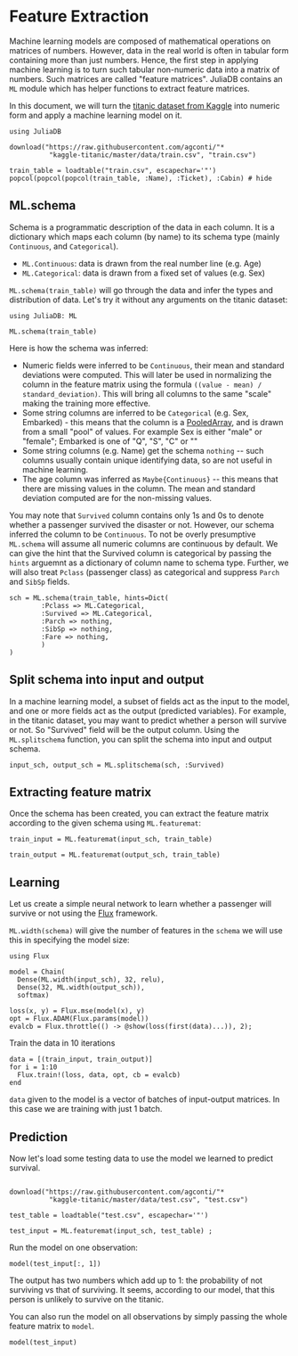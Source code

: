 # Feature Extraction

Machine learning models are composed of mathematical operations on matrices of numbers. However, data in the real world is often in tabular form containing more than just numbers. Hence, the first step in applying machine learning is to turn such tabular non-numeric data into a matrix of numbers. Such matrices are called "feature matrices". JuliaDB contains an `ML` module which has helper functions to extract feature matrices.

In this document, we will turn the [titanic dataset from Kaggle](https://www.kaggle.com/c/titanic) into numeric form and apply a machine learning model on it.

```@example titanic
using JuliaDB

download("https://raw.githubusercontent.com/agconti/"*
          "kaggle-titanic/master/data/train.csv", "train.csv")

train_table = loadtable("train.csv", escapechar='"')
popcol(popcol(popcol(train_table, :Name), :Ticket), :Cabin) # hide
```

## ML.schema

Schema is a programmatic description of the data in each column. It is a dictionary which maps each column (by name) to its schema type (mainly `Continuous`, and `Categorical`).

- `ML.Continuous`: data is drawn from the real number line (e.g. Age)
- `ML.Categorical`: data is drawn from a fixed set of values (e.g. Sex)

`ML.schema(train_table)` will go through the data and infer the types and distribution of data. Let's try it without any arguments on the titanic dataset:

```@example titanic
using JuliaDB: ML

ML.schema(train_table)
```

Here is how the schema was inferred:

- Numeric fields were inferred to be `Continuous`, their mean and standard deviations were computed. This will later be used in normalizing the column in the feature matrix using the formula `((value - mean) / standard_deviation)`. This will bring all columns to the same "scale" making the training more effective.
- Some string columns are inferred to be `Categorical` (e.g. Sex, Embarked) - this means that the column is a [PooledArray](https://github.com/JuliaComputing/PooledArrays.jl), and is drawn from a small "pool" of values. For example Sex is either "male" or "female"; Embarked is one of "Q", "S", "C" or ""
- Some string columns (e.g. Name) get the schema `nothing` -- such columns usually contain unique identifying data, so are not useful in machine learning.
- The age column was inferred as `Maybe{Continuous}` -- this means that there are missing values in the column. The mean and standard deviation computed are for the non-missing values.

You may note that `Survived` column contains only 1s and 0s to denote whether a passenger survived the disaster or not. However, our schema inferred the column to be `Continuous`. To not be overly presumptive `ML.schema` will assume all numeric columns are continuous by default. We can give the hint that the Survived column is categorical by passing the `hints` arguemnt as a dictionary of column name to schema type. Further, we will also treat `Pclass` (passenger class) as categorical and suppress `Parch` and `SibSp` fields.

```@example titanic
sch = ML.schema(train_table, hints=Dict(
        :Pclass => ML.Categorical,
        :Survived => ML.Categorical,
        :Parch => nothing,
        :SibSp => nothing,
        :Fare => nothing,
        )
)
```

## Split schema into input and output

In a machine learning model, a subset of fields act as the input to the model, and one or more fields act as the output (predicted variables). For example, in the titanic dataset, you may want to predict whether a person will survive or not. So "Survived" field will be the output column. Using the `ML.splitschema` function, you can split the schema into input and output schema.

```@example titanic
input_sch, output_sch = ML.splitschema(sch, :Survived)
```

## Extracting feature matrix

Once the schema has been created, you can extract the feature matrix according to the given schema using `ML.featuremat`:

```@example titanic
train_input = ML.featuremat(input_sch, train_table)
```

```@example titanic
train_output = ML.featuremat(output_sch, train_table)
```

## Learning

Let us create a simple neural network to learn whether a passenger will survive or not using the [Flux](https://fluxml.github.io/) framework.

`ML.width(schema)` will give the number of features in the `schema` we will use this in specifying the model size:

```@example titanic
using Flux

model = Chain(
  Dense(ML.width(input_sch), 32, relu),
  Dense(32, ML.width(output_sch)),
  softmax)

loss(x, y) = Flux.mse(model(x), y)
opt = Flux.ADAM(Flux.params(model))
evalcb = Flux.throttle(() -> @show(loss(first(data)...)), 2);
```

Train the data in 10 iterations

```@example titanic
data = [(train_input, train_output)]
for i = 1:10
  Flux.train!(loss, data, opt, cb = evalcb)
end
```

`data` given to the model is a vector of batches of input-output matrices. In this case we are training with just 1 batch.

## Prediction

Now let's load some testing data to use the model we learned to predict survival.

```@example titanic

download("https://raw.githubusercontent.com/agconti/"*
          "kaggle-titanic/master/data/test.csv", "test.csv")

test_table = loadtable("test.csv", escapechar='"')

test_input = ML.featuremat(input_sch, test_table) ;
```

Run the model on one observation:

```@example titanic
model(test_input[:, 1])
```
The output has two numbers which add up to 1: the probability of not surviving vs that of surviving. It seems, according to our model, that this person is unlikely to survive on the titanic.

You can also run the model on all observations by simply passing the whole feature matrix to `model`.

```@example titanic
model(test_input)
```